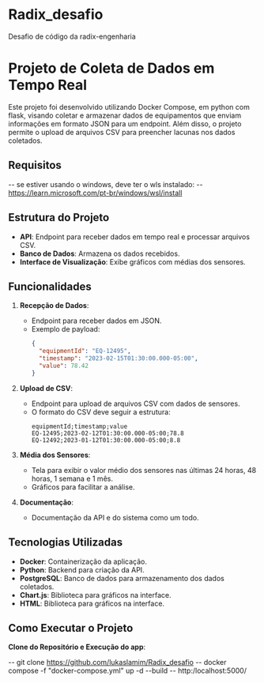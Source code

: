 # Radix_desafio
Desafio de código da radix-engenharia

# Projeto de Coleta de Dados em Tempo Real

Este projeto foi desenvolvido utilizando Docker Compose, em python com flask, visando coletar e armazenar dados de equipamentos que enviam informações em formato JSON para um endpoint. Além disso, o projeto permite o upload de arquivos CSV para preencher lacunas nos dados coletados.

## Requisitos
-- se estiver usando o windows, deve ter o wls instalado:
-- https://learn.microsoft.com/pt-br/windows/wsl/install

## Estrutura do Projeto

- **API**: Endpoint para receber dados em tempo real e processar arquivos CSV.
- **Banco de Dados**: Armazena os dados recebidos.
- **Interface de Visualização**: Exibe gráficos com médias dos sensores.

## Funcionalidades

1. **Recepção de Dados**:
   - Endpoint para receber dados em JSON.
   - Exemplo de payload:
     ```json
     {
       "equipmentId": "EQ-12495",
       "timestamp": "2023-02-15T01:30:00.000-05:00",
       "value": 78.42
     }
     ```

2. **Upload de CSV**:
   - Endpoint para upload de arquivos CSV com dados de sensores.
   - O formato do CSV deve seguir a estrutura:
     ```
     equipmentId;timestamp;value
     EQ-12495;2023-02-12T01:30:00.000-05:00;78.8
     EQ-12492;2023-01-12T01:30:00.000-05:00;8.8
     ```

3. **Média dos Sensores**:
   - Tela para exibir o valor médio dos sensores nas últimas 24 horas, 48 horas, 1 semana e 1 mês.
   - Gráficos para facilitar a análise.

4. **Documentação**:
   - Documentação da API e do sistema como um todo.

## Tecnologias Utilizadas

- **Docker**: Containerização da aplicação.
- **Python**: Backend para criação da API.
- **PostgreSQL**: Banco de dados para armazenamento dos dados coletados.
- **Chart.js**: Biblioteca para gráficos na interface.
- **HTML**: Biblioteca para gráficos na interface.

## Como Executar o Projeto

   **Clone do Repositório e Execução do app**:
   
  -- git clone https://github.com/lukaslamim/Radix_desafio
  -- docker compose -f "docker-compose.yml" up -d --build 
  -- http:/localhost:5000/




